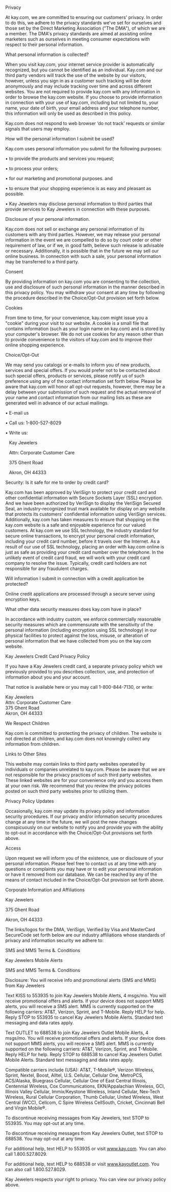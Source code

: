 Privacy

At kay.com, we are committed to ensuring our customers' privacy. In order to do this, we adhere to the privacy standards we've set for ourselves and those set by the Direct Marketing Association ("The DMA"), of which we are a member. The DMA's privacy standards are aimed at assisting online marketers such as ourselves in meeting consumer expectations with respect to their personal information.

What personal information is collected?

When you visit kay.com, your internet service provider is automatically recognized, but you cannot be identified as an individual. Kay.com and our third party vendors will track the use of the website by our visitors, however, unless you sign in as a customer such tracking will be done anonymously and may include tracking over time and across different websites. You are not required to provide kay.com with any information in order to browse the kay.com website. If you choose to provide information in connection with your use of kay.com, including but not limited to, your name, your date of birth, your email address and your telephone number, this information will only be used as described in this policy.

Kay.com does not respond to web browser ‘do not track’ requests or similar signals that users may employ.

How will the personal information I submit be used?

Kay.com uses personal information you submit for the following purposes:

• to provide the products and services you request;

• to process your orders;

• for our marketing and promotional purposes. and

• to ensure that your shopping experience is as easy and pleasant as possible.

• Kay Jewelers may disclose personal information to third parties that provide services to Kay Jewelers in connection with these purposes.

Disclosure of your personal information.

Kay.com does not sell or exchange any personal information of its customers with any third parties. However, we may release your personal information in the event we are compelled to do so by court order or other requirement of law, or if we, in good faith, believe such release is advisable or necessary. Additionally, it is possible that in the future we may sell our online business. In connection with such a sale, your personal information may be transferred to a third party.

Consent

By providing information on kay.com you are consenting to the collection, use and disclosure of such personal information in the manner described in this privacy policy. You may withdraw your consent at any time by following the procedure described in the Choice/Opt-Out provision set forth below.

Cookies

From time to time, for your convenience, kay.com might issue you a "cookie" during your visit to our website. A cookie is a small file that contains information (such as your login name on kay.com) and is stored by your computer's browser. We do not use cookies for any reason other than to provide convenience to the visitors of kay.com and to improve their online shopping experience.

Choice/Opt-Out

We may send you catalogs or e-mails to inform you of new products, services and special offers. If you would prefer not to be contacted about such special offers, products or services, please notify us of such preference using any of the contact information set forth below. Please be aware that kay.com will honor all opt-out requests, however, there may be a delay between your submission of such request and the actual removal of your name and contact information from our mailing lists as these are generated well in advance of our actual mailings.

• E-mail us

• Call us: 1-800-527-8029

• Write us:

   Kay Jewelers

   Attn: Corporate Customer Care

   375 Ghent Road

   Akron, OH 44333

Security: Is it safe for me to order by credit card?

Kay.com has been approved by VeriSign to protect your credit card and other confidential information with Secure Sockets Layer (SSL) encryption. And we have been authorized by VeriSign to display the VeriSign Secured Seal, an industry-recognized trust mark available for display on any website that protects its customers' confidential information using VeriSign services. Additionally, kay.com has taken measures to ensure that shopping on the kay.com website is a safe and enjoyable experience for our valued customers. At kay.com we use SSL technology, the industry standard for secure online transactions, to encrypt your personal credit information, including your credit card number, before it travels over the Internet. As a result of our use of SSL technology, placing an order with kay.com online is just as safe as providing your credit card number over the telephone. In the unlikely event of credit card fraud, we will work with your credit card company to resolve the issue. Typically, credit card holders are not responsible for any fraudulent charges.

Will information I submit in connection with a credit application be protected?

Online credit applications are processed through a secure server using encryption keys.

What other data security measures does kay.com have in place?

In accordance with industry custom, we enforce commercially reasonable security measures which are commensurate with the sensitivity of the personal information (including encryption using SSL technology) in our physical facilities to protect against the loss, misuse, or alteration of personal information that we have collected from you on the kay.com website.

Kay Jewelers Credit Card Privacy Policy

If you have a Kay Jewelers credit card, a separate privacy policy which we previously provided to you describes collection, use, and protection of information about you and your account.

That notice is available here or you may call 1-800-844-7130, or write:

Kay Jewelers  
Attn: Corporate Customer Care  
375 Ghent Road  
Akron, OH 44333

We Respect Children

Kay.com is committed to protecting the privacy of children. The website is not directed at children, and kay.com does not knowingly collect any information from children.

Links to Other Sites

This website may contain links to third party websites operated by individuals or companies unrelated to kay.com. Please be aware that we are not responsible for the privacy practices of such third party websites. These linked websites are for your convenience only and you access them at your own risk. We recommend that you review the privacy policies posted on such third party websites prior to utilizing them.

Privacy Policy Updates

Occasionally, kay.com may update its privacy policy and information security procedures. If our privacy and/or information security procedures change at any time in the future, we will post the new changes conspicuously on our website to notify you and provide you with the ability to opt-out in accordance with the Choice/Opt-Out provisions set forth above.

Access

Upon request we will inform you of the existence, use or disclosure of your personal information. Please feel free to contact us at any time with any questions or complaints you may have or to edit your personal information or have it removed from our database. We can be reached by any of the means of contact included in the Choice/Opt-Out provision set forth above.

Corporate Information and Affiliations

Kay Jewelers

375 Ghent Road

Akron, OH 44333

The links/logos for the DMA, VeriSign, Verified by Visa and MasterCard SecureCode set forth below are our industry affiliations whose standards of privacy and information security we adhere to:

SMS and MMS Terms &. Conditions

Kay Jewelers Mobile Alerts

SMS and MMS Terms &. Conditions

Disclosure: You will receive info and promotional alerts (SMS and MMS) from Kay Jewelers

Text KISS to 553935 to join Kay Jewelers Mobile Alerts, 4 msgs/mo. You will receive promotional offers and alerts. If your device does not support MMS alerts, you will receive a SMS alert. MMS is currently supported on the following carriers: AT&T, Verizon, Sprint, and T-Mobile. Reply HELP for help. Reply STOP to 553935 to cancel Kay Jewelers Mobile Alerts. Standard text messaging and data rates apply.

Text OUTLET to 688538 to join Kay Jewelers Outlet Mobile Alerts, 4 msgs/mo. You will receive promotional offers and alerts. If your device does not support MMS alerts, you will receive a SMS alert. MMS is currently supported on the following carriers: AT&T, Verizon, Sprint, and T-Mobile. Reply HELP for help. Reply STOP to 688538 to cancel Kay Jewelers Outlet Mobile Alerts. Standard text messaging and data rates apply.

Compatible carriers include (USA): AT&T, T-Mobile®, Verizon Wireless, Sprint, Nextel, Boost, Alltel, U.S. Cellular, Cellular One, MetroPCS, ACS/Alaska, Bluegrass Cellular, Cellular One of East Central Illinois, Centennial Wireless, Cox Communications, EKN/Appalachian Wireless, GCI, Illinois Valley Cellular, Immix/Keystone Wireless, Inland Cellular, Nex-Tech Wireless, Rural Cellular Corporation, Thumb Cellular, United Wireless, West Central (WCC), Cellcom, C Spire Wireless CellSouth, Cricket, Cincinnati Bell and Virgin Mobile®.

To discontinue receiving messages from Kay Jewelers, text STOP to 553935. You may opt-out at any time.

To discontinue receiving messages from Kay Jewelers Outlet, text STOP to 688538. You may opt-out at any time.

For additional help, text HELP to 553935 or visit www.kay.com. You can also call 1.800.527.8029.

For additional help, text HELP to 688538 or visit www.kayoutlet.com. You can also call 1.800.527.8029.

Kay Jewelers respects your right to privacy. You can view our privacy policy above.